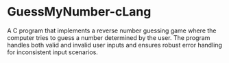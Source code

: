 # GuessMyNumber-cLang
A C program that implements a reverse number guessing game where the computer tries to guess a number determined by the user. The program handles both valid and invalid user inputs and ensures robust error handling for inconsistent input scenarios.
